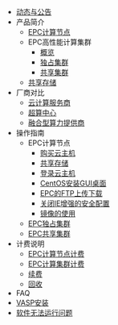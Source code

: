
 * [动态与公告](epc/Document_details.md)
 * 产品简介
   * [EPC计算节点](/epc/whatisepc.md)
   * EPC高性能计算集群
     * [概览](/epc/instroduction.md)
     * [独占集群](/epc/EPC30/instroduction.md)
     * [共享集群](/epc/epc_cluster/guide.md)
   * [共享存储](/epc/smb.md)
 * 厂商对比
   * [云计算服务商](/epc/compareToCloud.md)
   * [超算中心](/epc/compareToHpcCenter.md)
   * [融合型算力提供商](/epc/compareToMixed.md)
 * 操作指南
   *  EPC计算节点
      * [购买云主机](/epc/manual/buy.md)
      * [共享存储](/epc/manual/share.md)
      * [登录云主机](/epc/manual/login.md)
      * [CentOS安装GUI桌面](/epc/manual/GUI.md)
      * [EPC的FTP上传下载](/epc/manual/FTP.md)
      * [关闭IE增强的安全配置](/epc/manual/IE.md)
      * [镜像的使用](/epc/manual/mirror.md)
   *  [EPC独占集群](/epc/EPC30/manual.md)
   *  [EPC共享集群](/epc/epc_cluster/introduction.md)
  * 计费说明
     * [EPC计算节点计费](/epc/charge/EPC_charge.md)
     * [EPC计算集群计费](/epc/charge/EPC-Cluster_charge.md)
     * [续费](/epc/charge/renew.md)
     * [回收](/epc/charge/recycle.md)
  * FAQ
   * [VASP安装](/epc/vasp.md)
   * [软件无法运行问题](/epc/adaption.md)


     
